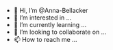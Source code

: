 - 👋 Hi, I’m @Anna-Bellacker
- 👀 I’m interested in ...
- 🌱 I’m currently learning ...
- 💞️ I’m looking to collaborate on ...
- 📫 How to reach me ...

<!---
Anna-Bellacker/Anna-Bellacker is a ✨ special ✨ repository because its `README.md` (this file) appears on your GitHub profile.
You can click the Preview link to take a look at your changes.
--->
